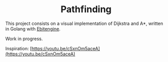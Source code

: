 <h1 align="center">Pathfinding</h1>

This project consists on a visual implementation of Dijkstra and A*, written in Golang with [Ebitengine](https://ebitengine.org/).

Work in progress.

Inspiration: [https://youtu.be/cSxnOm5aceA](https://youtu.be/cSxnOm5aceA)